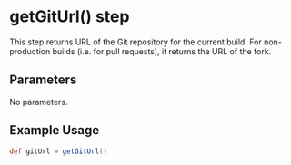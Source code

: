 # getGitUrl() step

This step returns URL of the Git repository for the current build. For non-production builds (i.e. for pull requests), it returns the URL of the fork.

## Parameters

No parameters.

## Example Usage

```groovy
def gitUrl = getGitUrl()
```
